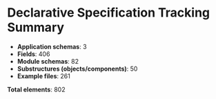 # Declarative Specification Tracking Summary

- **Application schemas**: 3
- **Fields**: 406
- **Module schemas**: 82
- **Substructures (objects/components)**: 50
- **Example files**: 261

**Total elements**: 802
